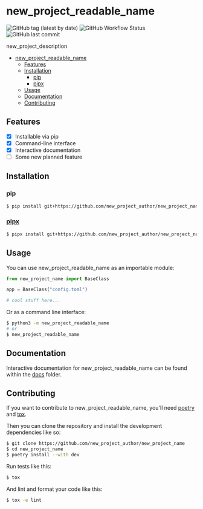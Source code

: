 # new_project_readable_name

![GitHub tag (latest by date)](https://img.shields.io/github/v/tag/new_project_author/new_project_name?label=version)
![GitHub Workflow Status](https://img.shields.io/github/actions/workflow/status/new_project_author/new_project_name/CI.yml?label=tests)
![GitHub last commit](https://img.shields.io/github/last-commit/new_project_author/new_project_name)

new_project_description

- [new_project_readable_name](#new_project_readable_name)
  - [Features](#Features)
  - [Installation](#Installation)
    - [pip](#pip)
    - [pipx](#pipx)
  - [Usage](#usage)
  - [Documentation](#Documentation)
  - [Contributing](#Contributing)

## Features

- [x] Installable via pip
- [x] Command-line interface
- [x] Interactive documentation
- [ ] Some new planned feature

## Installation

### pip

```bash
$ pip install git+https://github.com/new_project_author/new_project_name
```

### [pipx](https://pypa.github.io/pipx/)

```bash
$ pipx install git+https://github.com/new_project_author/new_project_name
```

## Usage

You can use new_project_readable_name as an importable module:

```py
from new_project_name import BaseClass

app = BaseClass("config.toml")

# cool stuff here...
```

Or as a command line interface:

```bash
$ python3 -m new_project_readable_name
# or
$ new_project_readable_name
```

## Documentation

Interactive documentation for new_project_readable_name can be found within the [docs](./docs/index.html) folder.

## Contributing

If you want to contribute to new_project_readable_name, you'll need [poetry](https://python-poetry.org/) and [tox](https://tox.wiki/en/latest/).

Then you can clone the repository and install the development dependencies like so:

```bash
$ git clone https://github.com/new_project_author/new_project_name
$ cd new_project_name
$ poetry install --with dev
```

Run tests like this:

```bash
$ tox
```

And lint and format your code like this:

```bash
$ tox -e lint
```
